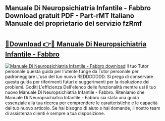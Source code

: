 ## Manuale Di Neuropsichiatria Infantile - Fabbro Download gratuit PDF - Part-rMT Italiano Manuale del proprietario del servizio fzRmf

# <h2><a href="http://df9e29.blite.top/?on=Manuale+Di+Neuropsichiatria+Infantile+-+Fabbro">🔗Download 👉🔴 Manuale Di Neuropsichiatria Infantile - Fabbro</a></h2>

[![Manuale Di Neuropsichiatria Infantile - Fabbro download](https://i.imgur.com/lujVjoI.png)](http://df9e29.blite.top/?on=Manuale+Di+Neuropsichiatria+Infantile+-+Fabbro)
Il tuo Tutor personale questa guida per l'utente funge da Tutor personale per padroneggiare L'uso del tuo nuovo REDDDDDDD. Si prega di conservare questa guida per riferimenti futuri e suggerimenti per la risoluzione dei problemi. Goditi L'efficienza Dell'elenco delle funzionalità mentre usi il tuo nuovo Manuale Di Neuropsichiatria Infantile - Fabbro. Riteniamo che Manuale Di Neuropsichiatria Infantile - Fabbro sia stata una guida essenziale alla tua ricerca per comprendere le caratteristiche e le capacità del tuo nuovo articolo. Se hai bisogno di aiuto o hai domande, il nostro team di assistenza clienti è sempre a tua disposizione.
